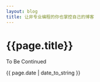 ```yaml
---
layout: blog
title: 让非专业编程的你也掌控自己的博客
---
```

{{page.title}}
=

To Be Continued

{{ page.date | date_to_string }}